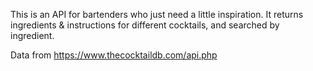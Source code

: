 This is an API for bartenders who just need a little inspiration. It returns ingredients & instructions for different cocktails, and searched by ingredient. 

Data from https://www.thecocktaildb.com/api.php